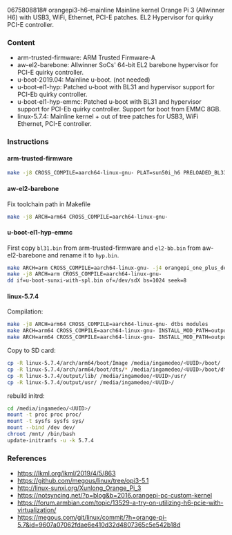 0675808818# orangepi3-h6-mainline
Mainline kernel Orange Pi 3 (Allwinner H6) with USB3, WiFi, Ethernet, PCI-E patches. EL2 Hypervisor for quirky PCI-E controller.

### Content
* arm-trusted-firmware: ARM Trusted Firmware-A
* aw-el2-barebone: Allwinner SoCs' 64-bit EL2 barebone hypervisor for PCI-E quirky controller.
* u-boot-2019.04: Mainline u-boot. (not needed)
* u-boot-el1-hyp: Patched u-boot with BL31 and hypervisor support for PCI-Eb quirky controller.
* u-boot-el1-hyp-emmc: Patched u-boot with BL31 and hypervisor support for PCI-Eb quirky controller. Support for boot from EMMC 8GB.
* linux-5.7.4: Mainline kernel + out of tree patches for USB3, WiFi Ethernet, PCI-E controller.

### Instructions

#### arm-trusted-firmware

```bash
make -j8 CROSS_COMPILE=aarch64-linux-gnu- PLAT=sun50i_h6 PRELOADED_BL33_BASE=0x40010000
```
#### aw-el2-barebone

Fix toolchain path in Makefile
```bash
make -j8 ARCH=arm64 CROSS_COMPILE=aarch64-linux-gnu-
```

#### u-boot-el1-hyp-emmc

First copy `bl31.bin` from arm-trusted-firmware and `el2-bb.bin` from aw-el2-barebone and rename it to `hyp.bin`.
```bash
make ARCH=arm CROSS_COMPILE=aarch64-linux-gnu- -j4 orangepi_one_plus_defconfig
make -j8 ARCH=arm CROSS_COMPILE=aarch64-linux-gnu-
dd if=u-boot-sunxi-with-spl.bin of=/dev/sdX bs=1024 seek=8
```

#### linux-5.7.4

Compilation:
```bash
make -j8 ARCH=arm64 CROSS_COMPILE=aarch64-linux-gnu- dtbs modules
make ARCH=arm64 CROSS_COMPILE=aarch64-linux-gnu- INSTALL_MOD_PATH=output modules_install
make ARCH=arm64 CROSS_COMPILE=aarch64-linux-gnu- INSTALL_MOD_PATH=output headers_install INSTALL_HDR_PATH=output/usr
```

Copy to SD card:
```bash
cp -R linux-5.7.4/arch/arm64/boot/Image /media/ingamedeo/<UUID>/boot/
cp -R linux-5.7.4/arch/arm64/boot/dts/* /media/ingamedeo/<UUID>/boot/dtbs/
cp -R linux-5.7.4/output/lib/ /media/ingamedeo/<UUID>/usr/
cp -R linux-5.7.4/output/usr/ /media/ingamedeo/<UUID>/
```

rebuild initrd:
```bash
cd /media/ingamedeo/<UUID>/
mount -t proc proc proc/
mount -t sysfs sysfs sys/
mount --bind /dev dev/
chroot /mnt/ /bin/bash
update-initramfs -u -k 5.7.4
```

### References

* https://lkml.org/lkml/2019/4/5/863
* https://github.com/megous/linux/tree/opi3-5.1
* http://linux-sunxi.org/Xunlong_Orange_Pi_3
* https://notsyncing.net/?p=blog&b=2016.orangepi-pc-custom-kernel
* https://forum.armbian.com/topic/13529-a-try-on-utilizing-h6-pcie-with-virtualization/
* https://megous.com/git/linux/commit/?h=orange-pi-5.7&id=9607a07062fdae6e410d32d4807365c5e542b18d


